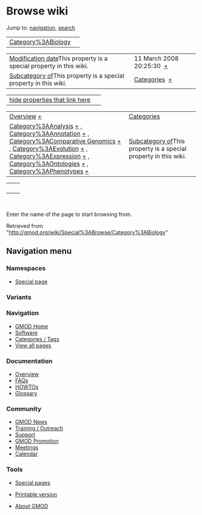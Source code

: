 









<span id="top"></span>







# <span dir="auto">Browse wiki</span>









Jump to: [navigation](#mw-navigation), [search](#p-search)





|                                                               |     |
|---------------------------------------------------------------|-----|
| [Category%3ABiology](/wiki/Category%3ABiology "Category%3ABiology") |     |

|  |  |
|----|----|
| <span class="smw-highlighter" data-type="1" state="inline" data-title="Property"><span class="smwbuiltin">[Modification date](/wiki/Property:Modification_date "Property:Modification date")</span><span class="smwttcontent">This property is a special property in this wiki.</span></span> | <span class="smwb-value">11 March 2008 20:25:30  <span class="smwsearch">[+](/wiki/Special%3ASearchByProperty/Modification-20date/11-20March-202008-2020:25:30 "Special%3ASearchByProperty/Modification-20date/11-20March-202008-2020:25:30")</span></span> |
| <span class="smw-highlighter" data-type="1" state="inline" data-title="Property"><span class="smwbuiltin">[Subcategory of](/wiki/Property:Subcategory_of "Property:Subcategory of")</span><span class="smwttcontent">This property is a special property in this wiki.</span></span> | <span class="smwb-value">[Categories](/wiki/Category%3ACategories "Category%3ACategories")  <span class="smwsearch">[+](/wiki/Special%3ASearchByProperty/Subcategory-20of/Categories "Special%3ASearchByProperty/Subcategory-20of/Categories")</span></span> |

<span id="smw_browse_incoming"></span>

|  |  |
|----|----|
| [hide properties that link here](/mediawiki/index.php?title=Special:Browse&offset=0&dir=out&article=Category%3ABiology)  |  |

|  |  |
|----|----|
| <span class="smwb-ivalue">[Overview](/wiki/Overview "Overview") <span class="smwbrowse">[+](/wiki/Special%3ABrowse/Overview "Special%3ABrowse/Overview")</span></span> | [Categories](/wiki/Special%3ACategories "Special%3ACategories") |
| <span class="smwb-ivalue">[Category%3AAnalysis](/wiki/Category%3AAnalysis "Category%3AAnalysis") <span class="smwbrowse">[+](/wiki/Special%3ABrowse/Category%3AAnalysis "Special%3ABrowse/Category%3AAnalysis")</span></span> , <span class="smwb-ivalue">[Category%3AAnnotation](/wiki/Category%3AAnnotation "Category%3AAnnotation") <span class="smwbrowse">[+](/wiki/Special%3ABrowse/Category%3AAnnotation "Special%3ABrowse/Category%3AAnnotation")</span></span> , <span class="smwb-ivalue">[Category%3AComparative Genomics](/wiki/Category%3AComparative_Genomics "Category%3AComparative Genomics") <span class="smwbrowse">[+](/wiki/Special%3ABrowse/Category%3AComparative-20Genomics "Special%3ABrowse/Category%3AComparative-20Genomics")</span></span> , <span class="smwb-ivalue">[Category%3AEvolution](/wiki/Category%3AEvolution "Category%3AEvolution") <span class="smwbrowse">[+](/wiki/Special%3ABrowse/Category%3AEvolution "Special%3ABrowse/Category%3AEvolution")</span></span> , <span class="smwb-ivalue">[Category%3AExpression](/wiki/Category%3AExpression "Category%3AExpression") <span class="smwbrowse">[+](/wiki/Special%3ABrowse/Category%3AExpression "Special%3ABrowse/Category%3AExpression")</span></span> , <span class="smwb-ivalue">[Category%3AOntologies](/wiki/Category%3AOntologies "Category%3AOntologies") <span class="smwbrowse">[+](/wiki/Special%3ABrowse/Category%3AOntologies "Special%3ABrowse/Category%3AOntologies")</span></span> , <span class="smwb-ivalue">[Category%3APhenotypes](/wiki/Category%3APhenotypes "Category%3APhenotypes") <span class="smwbrowse">[+](/wiki/Special%3ABrowse/Category%3APhenotypes "Special%3ABrowse/Category%3APhenotypes")</span></span> | <span class="smw-highlighter" data-type="1" state="inline" data-title="Property"><span class="smwbuiltin">[Subcategory of](/wiki/Property:Subcategory_of "Property:Subcategory of")</span><span class="smwttcontent">This property is a special property in this wiki.</span></span> |

|     |     |
|-----|-----|
|     |     |

 

Enter the name of the page to start browsing from.  





Retrieved from "<http://gmod.org/wiki/Special%3ABrowse/Category%3ABiology>"

















## Navigation menu









### Namespaces

- <span id="ca-nstab-special">[Special
  page](/wiki/Special%3ABrowse/Category%3ABiology "This is a special page, you cannot edit the page itself")</span>





### 

### Variants[](#)



























<a href="/wiki/Main_Page"
style="background-image: url(http://gmod.org/images/GMOD-cogs.png);"
title="Visit the main page"></a>





### Navigation



- <span id="n-GMOD-Home">[GMOD Home](/wiki/Main_Page)</span>
- <span id="n-Software">[Software](/wiki/GMOD_Components)</span>
- <span id="n-Categories-.2F-Tags">[Categories /
  Tags](/wiki/Categories)</span>
- <span id="n-View-all-pages">[View all
  pages](/wiki/Special:AllPages)</span>







### Documentation



- <span id="n-Overview">[Overview](/wiki/Overview)</span>
- <span id="n-FAQs">[FAQs](/wiki/Category%3AFAQ)</span>
- <span id="n-HOWTOs">[HOWTOs](/wiki/Category%3AHOWTO)</span>
- <span id="n-Glossary">[Glossary](/wiki/Glossary)</span>







### Community



- <span id="n-GMOD-News">[GMOD News](/wiki/GMOD_News)</span>
- <span id="n-Training-.2F-Outreach">[Training /
  Outreach](/wiki/Training_and_Outreach)</span>
- <span id="n-Support">[Support](/wiki/Support)</span>
- <span id="n-GMOD-Promotion">[GMOD
  Promotion](/wiki/GMOD_Promotion)</span>
- <span id="n-Meetings">[Meetings](/wiki/Meetings)</span>
- <span id="n-Calendar">[Calendar](/wiki/Calendar)</span>







### Tools



- <span id="t-specialpages"><a href="/wiki/Special%3ASpecialPages" accesskey="q"
  title="A list of all special pages [q]">Special pages</a></span>
- <span id="t-print"><a
  href="/mediawiki/index.php?title=Special%3ABrowse/Category%3ABiology&amp;printable=yes"
  rel="alternate" accesskey="p"
  title="Printable version of this page [p]">Printable version</a></span>











- <span id="footer-places-about">[About
  GMOD](/wiki/GMOD%3AAbout "GMOD%3AAbout")</span>

<!-- -->







